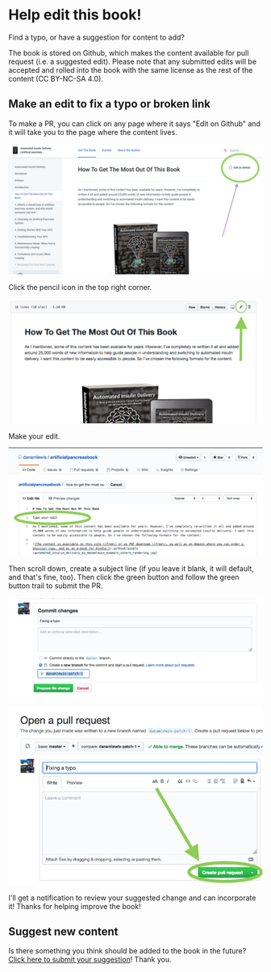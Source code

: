 # Help edit this book!

Find a typo, or have a suggestion for content to add?

The book is stored on Github, which makes the content available for pull request \(i.e. a suggested edit\). Please note that any submitted edits will be accepted and rolled into the book with the same license as the rest of the content \(CC BY-NC-SA 4.0\). 

## Make an edit to fix a typo or broken link

To make a PR, you can click on any page where it says "Edit on Github" and it will take you to the page where the content lives. 

![](.gitbook/assets/edit_github_example.png)

Click the pencil icon in the top right corner. 

![](.gitbook/assets/edit_github_2%20%281%29.png)

Make your edit.

![](.gitbook/assets/edit_github_3.png)

Then scroll down, create a subject line \(if you leave it blank, it will default, and that's fine, too\). Then click the green button and follow the green button trail to submit the PR. 

![](.gitbook/assets/edit_github_4.png)

![](.gitbook/assets/edit_github_5.png)

I'll get a notification to review your suggested change and can incorporate it! Thanks for helping improve the book! 

## Suggest new content

Is there something you think should be added to the book in the future? [Click here to submit your suggestion](https://github.com/danamlewis/artificialpancreasbook/issues/new/choose)! Thank you.



